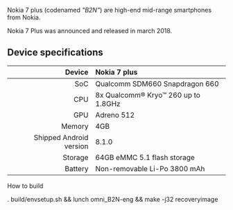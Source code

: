  Nokia 7 plus (codenamed _"B2N"_) are high-end mid-range smartphones from Nokia.

Nokia 7 Plus was announced and released in march 2018.

## Device specifications

| Device       |   Nokia 7 plus                                  |
| -----------: | :---------------------------------------------- |
| SoC          | Qualcomm SDM660 Snapdragon 660                  |
| CPU          | 8x Qualcomm® Kryo™ 260 up to 1.8GHz             |
| GPU          | Adreno 512                                      |
| Memory       | 4GB                                             |
| Shipped Android version | 8.1.0                                |
| Storage      | 64GB eMMC 5.1 flash storage                     |
| Battery      | Non-removable Li-Po 3800 mAh                    |


How to build

. build/envsetup.sh && lunch omni_B2N-eng && make -j32 recoveryimage
